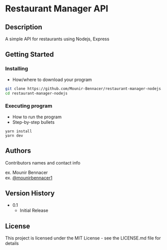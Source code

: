 # Restaurant Manager API

## Description

A simple API for restaurants using Nodejs, Express

## Getting Started

### Installing

- How/where to download your program

```sh
git clone https://github.com/Mounir-Bennacer/restaurant-manager-nodejs.git
cd restaurant-manager-nodejs
```

### Executing program

- How to run the program
- Step-by-step bullets

```
yarn install
yarn dev
```

## Authors

Contributors names and contact info

ex. Mounir Bennacer  
ex. [@mounirbennacer1](https://twitter.com/mounirbennacer1)

## Version History

- 0.1
  - Initial Release

## License

This project is licensed under the MIT License - see the LICENSE.md file for details
